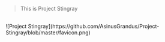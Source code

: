 > This is Project Stingray
<br/>
![Project Stingray](https://github.com/AsinusGrandus/Project-Stingray/blob/master/favicon.png)